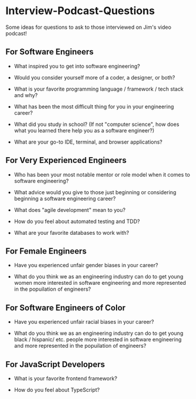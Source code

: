 # Interview-Podcast-Questions
Some ideas for questions to ask to those interviewed on Jim's video podcast! 


## For Software Engineers


- What inspired you to get into software engineering?


- Would you consider yourself more of a coder, a designer, or both?


- What is your favorite programming language / framework / tech stack and why?


- What has been the most difficult thing for you in your engineering career?


- What did you study in school? (If not "computer science", how does what you learned there help you as a software engineer?)


- What are your go-to IDE, terminal, and browser applications? 


## For Very Experienced Engineers


- Who has been your most notable mentor or role model when it comes to software engineering?


- What advice would you give to those just beginning or considering beginning a software engineering career?


- What does "agile development" mean to you?


- How do you feel about automated testing and TDD?


- What are your favorite databases to work with?


## For Female Engineers


- Have you experienced unfair gender biases in your career?


- What do you think we as an engineering industry can do to get young women more interested in software engineering and more represented in the popuilation of engineers?


## For Software Engineers of Color


- Have you experienced unfair racial biases in your career?


- What do you think we as an engineering industry can do to get young black / hispanic/ etc. people more interested in software engineering and more represented in the popuilation of engineers? 


## For JavaScript Developers


- What is your favorite frontend framework?


- How do you feel about TypeScript?

